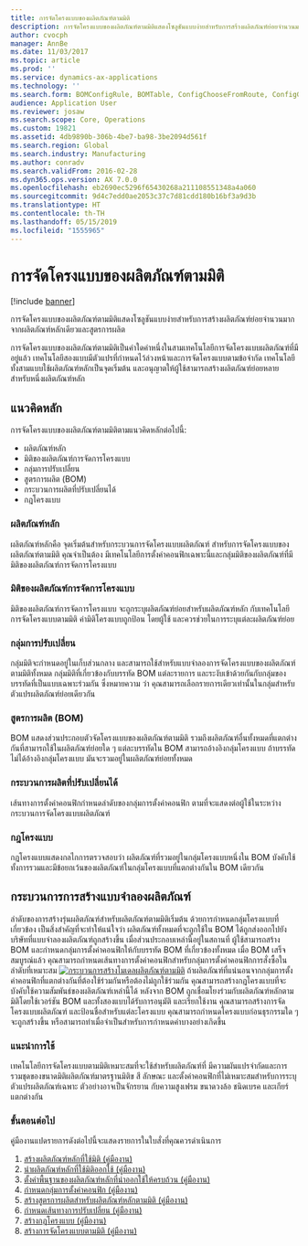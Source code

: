 ```yaml
---
title: การจัดโครงแบบของผลิตภัณฑ์ตามมิติ
description: การจัดโครงแบบของผลิตภัณฑ์ตามมิติแสดงโซลูชันแบบง่ายสำหรับการสร้างผลิตภัณฑ์ย่อยจำนวนมากจากผลิตภัณฑ์หลักเดียวและสูตรการผลิต
author: cvocph
manager: AnnBe
ms.date: 11/03/2017
ms.topic: article
ms.prod: ''
ms.service: dynamics-ax-applications
ms.technology: ''
ms.search.form: BOMConfigRule, BOMTable, ConfigChooseFromRoute, ConfigGroup, ConfigHierarchy, EcoResDimensionBasedConfiguration
audience: Application User
ms.reviewer: josaw
ms.search.scope: Core, Operations
ms.custom: 19821
ms.assetid: 4db9890b-306b-4be7-ba98-3be2094d561f
ms.search.region: Global
ms.search.industry: Manufacturing
ms.author: conradv
ms.search.validFrom: 2016-02-28
ms.dyn365.ops.version: AX 7.0.0
ms.openlocfilehash: eb2690ec5296f65430268a211108551348a4a060
ms.sourcegitcommit: 9d4c7edd0ae2053c37c7d81cdd180b16bf3a9d3b
ms.translationtype: HT
ms.contentlocale: th-TH
ms.lasthandoff: 05/15/2019
ms.locfileid: "1555965"
---
```

# <a name="dimension-based-product-configuration"></a>การจัดโครงแบบของผลิตภัณฑ์ตามมิติ

[!include [banner](../includes/banner.md)]

การจัดโครงแบบของผลิตภัณฑ์ตามมิติแสดงโซลูชันแบบง่ายสำหรับการสร้างผลิตภัณฑ์ย่อยจำนวนมากจากผลิตภัณฑ์หลักเดียวและสูตรการผลิต

การจัดโครงแบบของผลิตภัณฑ์ตามมิติเป็นค่าใดค่าหนึ่งในสามเทคโนโลยีการจัดโครงแบบผลิตภัณฑ์ที่มีอยู่แล้ว เทคโนโลยีสองแบบมีตัวแปรที่กำหนดไว้ล่วงหน้าและการจัดโครงแบบตามข้อจำกัด เทคโนโลยีทั้งสามแบบใช้ผลิตภัณฑ์หลักเป็นจุดเริ่มต้น และอนุญาตให้ผู้ใช้สามารถสร้างผลิตภัณฑ์ย่อยหลายสำหรับหนึ่งผลิตภัณฑ์หลัก

## <a name="key-concepts"></a>แนวคิดหลัก
การจัดโครงแบบของผลิตภัณฑ์ตามมิติตามแนวคิดหลักต่อไปนี้:

-   ผลิตภัณฑ์หลัก
-   มิติของผลิตภัณฑ์การจัดการโครงแบบ
-   กลุ่มการปรับเปลี่ยน
-   สูตรการผลิต (BOM)
-   กระบวนการผลิตที่ปรับเปลี่ยนได้
-   กฎโครงแบบ

### <a name="product-masters"></a>ผลิตภัณฑ์หลัก

ผลิตภัณฑ์หลักคือ จุดเริ่มต้นสำหรับกระบวนการจัดโครงแบบผลิตภัณฑ์ สำหรับการจัดโครงแบบของผลิตภัณฑ์ตามมิติ คุณจำเป็นต้อง มีเทคโนโลยีการตั้งค่าคอนฟิกเฉพาะนี้และกลุ่มมิติของผลิตภัณฑ์ที่มีมิติของผลิตภัณฑ์การจัดการโครงแบบ

### <a name="configuration-product-dimension"></a>มิติของผลิตภัณฑ์การจัดการโครงแบบ

มิติของผลิตภัณฑ์การจัดการโครงแบบ จะถูกระบุผลิตภัณฑ์ย่อยสำหรับผลิตภัณฑ์หลัก กับเทคโนโลยีการจัดโครงแบบตามมิติ ค่ามิติโครงแบบถูกป้อน โดยผู้ใช้ และควรช่วยในการระบุแต่ละผลิตภัณฑ์ย่อย

### <a name="configuration-groups"></a>กลุ่มการปรับเปลี่ยน

กลุ่มมิติจะกำหนดอยู่ในเก็บส่วนกลาง และสามารถใช้สำหรับแบบจำลองการจัดโครงแบบของผลิตภัณฑ์ตามมิติทั้งหมด กลุ่มมิติที่เกี่ยวข้องกับบรรทัด BOM แต่ละรายการ และระงับเข้าด้วยกันกับกลุ่มของบรรทัดที่เป็นแบบเฉพาะร่วมกัน ซึ่งหมายความ ว่า คุณสามารถเลือกรายการเดียวเท่านั้นในกลุ่มสำหรับตัวแปรผลิตภัณฑ์ย่อยเดียวกัน

### <a name="bill-of-materials-bom"></a>สูตรการผลิต (BOM)

BOM แสดงส่วนประกอบตัวจัดโครงแบบของผลิตภัณฑ์ตามมิติ รวมถึงผลิตภัณฑ์อื่นทั้งหมดที่แตกต่างกันที่สามารถใช้ในผลิตภัณฑ์ย่อยใด ๆ แต่ละบรรทัดใน BOM สามารถอ้างอิงกลุ่มโครงแบบ ถ้าบรรทัดไม่ได้อ้างอิงกลุ่มโครงแบบ มันจะรวมอยู่ในผลิตภัณฑ์ย่อยทั้งหมด

### <a name="configuration-route"></a>กระบวนการผลิตที่ปรับเปลี่ยนได้

เส้นทางการตั้งค่าคอนฟิกกำหนดลำดับของกลุ่มการตั้งค่าคอนฟิก ตามที่จะแสดงต่อผู้ใช้ในระหว่างกระบวนการจัดโครงแบบผลิตภัณฑ์

### <a name="configuration-rules"></a>กฎโครงแบบ

กฎโครงแบบแสดงกลไกการตรวจสอบว่า ผลิตภัณฑ์ที่รวมอยู่ในกลุ่มโครงแบบหนึ่งใน BOM บังคับใช้ทั้งการรวมและมีข้อยกเว้นของผลิตภัณฑ์ในกลุ่มโครงแบบที่แตกต่างกันใน BOM เดียวกัน

## <a name="product-modeling-process"></a>กระบวนการการสร้างแบบจำลองผลิตภัณฑ์
ลำดับของการสร้างรุ่นผลิตภัณฑ์สำหรับผลิตภัณฑ์ตามมิติเริ่มต้น ด้วยการกำหนดกลุ่มโครงแบบที่เกี่ยวข้อง เป็นสิ่งสำคัญที่จะทำให้แน่ใจว่า ผลิตภัณฑ์ทั้งหมดที่จะถูกใช้ใน BOM ได้ถูกส่งออกไปยังบริษัทที่แบบจำลองผลิตภัณฑ์ถูกสร้างขึ้น เมื่อส่วนประกอบเหล่านี้อยู่ในสถานที่ ผู้ใช้สามารถสร้าง BOM และกำหนดกลุ่มการตั้งค่าคอนฟิกให้กับบรรทัด BOM ที่เกี่ยวข้องทั้งหมด เมื่อ BOM เสร็จสมบูรณ์แล้ว คุณสามารถกำหนดเส้นทางการตั้งค่าคอนฟิกสำหรับกลุ่มการตั้งค่าคอนฟิกการสั่งซื้อในลำดับที่เหมาะสม [![กระบวนการสร้างโมเดลผลิตภัณฑ์ตามมิติ](./media/dimension-based-product-modeling-process-v1.png)](./media/dimension-based-product-modeling-process-v1.png) ถ้าผลิตภัณฑ์ที่แน่นอนจากกลุ่มการตั้งค่าคอนฟิกที่แตกต่างกันที่ต้องใช้ร่วมกันหรือต้องไม่ถูกใช้ร่วมกัน คุณสามารถสร้างกฎโครงแบบที่จะบังคับใช้ความสัมพันธ์ของผลิตภัณฑ์เหล่านี้ได้ หลังจาก BOM ถูกเชื่อมโยงร่วมกับผลิตภัณฑ์หลักตามมิติโดยใช้เวอร์ชัน BOM และทั้งสองแบบได้รับการอนุมัติ และเรียกใช้งาน คุณสามารถสร้างการจัดโครงแบบผลิตภัณฑ์ และป้อนชื่อสำหรับแต่ละโครงแบบ คุณสามารถกำหนดโครงแบบก่อนธุรกรรมใด ๆ จะถูกสร้างขึ้น หรือสามารถทำเมื่อจำเป็นสำหรับการกำหนดค่าบางอย่างเกิดขึ้น

### <a name="suggested-use"></a>แนะนำการใช้

เทคโนโลยีการจัดโครงแบบตามมิติเหมาะสมที่จะใช้สำหรับผลิตภัณฑ์ที่ มีความผันแปรจำกัดและการรวมชุดของขนาดมิติผลิตภัณฑ์มาตรฐานมิติข สี ลักษณะ และตั้งค่าคอนฟิกที่ไม่เหมาะสมสำหรับการระบุตัวแปรผลิตภัณฑ์เฉพาะ ตัวอย่างอาจเป็นจักรยาน กับความสูงเฟรม ขนาดวงล้อ ชนิดเบรค และเกียร์แตกต่างกัน

### <a name="next-step"></a>ขั้นตอนต่อไป 

คู่มืองานแปดรายการดังต่อไปนี้จะแสดงรายการในใบสั่งที่คุณควรดำเนินการ 

1.  [สร้างผลิตภัณฑ์หลักที่ใช้มิติ (คู่มืองาน)](tasks/create-dimension-based-product-master.md)
2.  [นำผลิตภัณฑ์หลักที่ใช้มิติออกใช้ (คู่มืองาน)](tasks/release-dimension-based-product-master.md)
3.  [ตั้งค่าพื้นฐานของผลิตภัณฑ์หลักที่นำออกใช้ให้ครบถ้วน (คู่มืองาน)](tasks/complete-basic-setup-released-product-master.md)
4.  [กำหนดกลุ่มการตั้งค่าคอนฟิก (คู่มืองาน)](tasks/define-configuration-groups.md)
5.  [สร้างสูตรการผลิตสำหรับผลิตภัณฑ์หลักตามมิติ (คู่มืองาน)](tasks/create-bill-materials-dimension-based-product-master.md)
6.  [กำหนดเส้นทางการปรับเปลี่ยน (คู่มืองาน)](tasks/define-configuration-route.md)
7.  [สร้างกฎโครงแบบ (คู่มืองาน)](tasks/create-configuration-rules.md)
8.  [สร้างการจัดโครงแบบตามมิติ (คู่มืองาน)](tasks/create-dimension-based-configurations.md)

